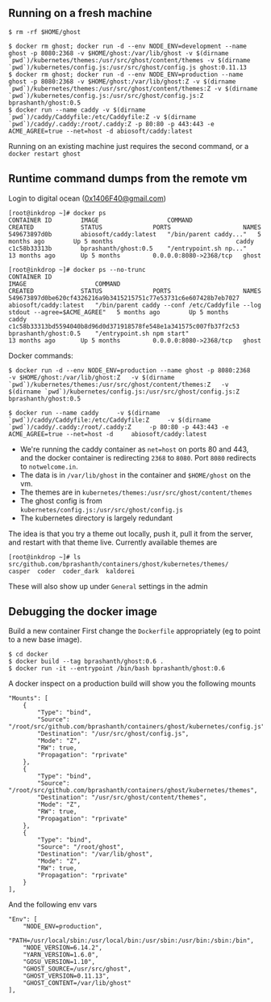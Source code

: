 ## Running on a fresh machine

```console
$ rm -rf $HOME/ghost

$ docker rm ghost; docker run -d --env NODE_ENV=development --name ghost -p 8080:2368 -v $HOME/ghost:/var/lib/ghost -v $(dirname `pwd`)/kubernetes/themes:/usr/src/ghost/content/themes -v $(dirname `pwd`)/kubernetes/config.js:/usr/src/ghost/config.js ghost:0.11.13
$ docker rm ghost; docker run -d --env NODE_ENV=production --name ghost -p 8080:2368 -v $HOME/ghost:/var/lib/ghost:Z -v $(dirname `pwd`)/kubernetes/themes:/usr/src/ghost/content/themes:Z -v $(dirname `pwd`)/kubernetes/config.js:/usr/src/ghost/config.js:Z bprashanth/ghost:0.5
$ docker run --name caddy -v $(dirname `pwd`)/caddy/Caddyfile:/etc/Caddyfile:Z -v $(dirname `pwd`)/caddy/.caddy:/root/.caddy:Z -p 80:80 -p 443:443 -e ACME_AGREE=true --net=host -d abiosoft/caddy:latest
```

Running on an existing machine just requires the second command, or a `docker restart ghost`

## Runtime command dumps from the remote vm

Login to digital ocean (0x1406F40@gmail.com)

```console
[root@inkdrop ~]# docker ps
CONTAINER ID        IMAGE                   COMMAND                  CREATED             STATUS              PORTS                    NAMES
549673897d0b        abiosoft/caddy:latest   "/bin/parent caddy..."   5 months ago        Up 5 months                                  caddy
c1c58b33313b        bprashanth/ghost:0.5    "/entrypoint.sh np..."   13 months ago       Up 5 months         0.0.0.0:8080->2368/tcp   ghost

[root@inkdrop ~]# docker ps --no-trunc
CONTAINER ID                                                       IMAGE                   COMMAND                                                                      CREATED             STATUS              PORTS                    NAMES
549673897d0be620cf4326216a9b3415215751c77e53731c6e607428b7eb7027   abiosoft/caddy:latest   "/bin/parent caddy --conf /etc/Caddyfile --log stdout --agree=$ACME_AGREE"   5 months ago        Up 5 months                                  caddy
c1c58b33313bd5594040b8d96d0d371918578fe548e1a341575c007fb37f2c53   bprashanth/ghost:0.5    "/entrypoint.sh npm start"                                                   13 months ago       Up 5 months         0.0.0.0:8080->2368/tcp   ghost
```


Docker commands: 
```console
$ docker run -d --env NODE_ENV=production --name ghost -p 8080:2368   -v $HOME/ghost:/var/lib/ghost:Z   -v $(dirname `pwd`)/kubernetes/themes:/usr/src/ghost/content/themes:Z   -v $(dirname `pwd`)/kubernetes/config.js:/usr/src/ghost/config.js:Z   bprashanth/ghost:0.5

$ docker run --name caddy     -v $(dirname `pwd`)/caddy/Caddyfile:/etc/Caddyfile:Z     -v $(dirname `pwd`)/caddy/.caddy:/root/.caddy:Z     -p 80:80 -p 443:443 -e ACME_AGREE=true --net=host -d     abiosoft/caddy:latest
```

* We're running the caddy container as `net=host` on ports 80 and 443, and the
  docker container is redirecting `2368` to `8080`. Port `8080` redirects to
  `notwelcome.in`.
* The data is in `/var/lib/ghost` in the container and `$HOME/ghost` on the vm. 
* The themes are in `kubernetes/themes:/usr/src/ghost/content/themes`
* The ghost config is from `kubernetes/config.js:/usr/src/ghost/config.js`
* The kubernetes directory is largely redundant

The idea is that you try a theme out locally, push it, pull it from the server,
and restart with that theme live. Currently available themes are 
```
[root@inkdrop ~]# ls src/github.com/bprashanth/containers/ghost/kubernetes/themes/
casper  coder  coder_dark  kaldorei
```

These will also show up under `General` settings in the admin 

## Debugging the docker image

Build a new container
First change the `Dockerfile` appropriately (eg to point to a new base image).

```
$ cd docker
$ docker build --tag bprashanth/ghost:0.6 .
$ docker run -it --entrypoint /bin/bash bprashanth/ghost:0.6
```

A docker inspect on a production build will show you the following mounts
```
"Mounts": [
    {
        "Type": "bind",
        "Source": "/root/src/github.com/bprashanth/containers/ghost/kubernetes/config.js",
        "Destination": "/usr/src/ghost/config.js",
        "Mode": "Z",
        "RW": true,
        "Propagation": "rprivate"
    },
    {
        "Type": "bind",
        "Source": "/root/src/github.com/bprashanth/containers/ghost/kubernetes/themes",
        "Destination": "/usr/src/ghost/content/themes",
        "Mode": "Z",
        "RW": true,
        "Propagation": "rprivate"
    },
    {
        "Type": "bind",
        "Source": "/root/ghost",
        "Destination": "/var/lib/ghost",
        "Mode": "Z",
        "RW": true,
        "Propagation": "rprivate"
    }
],

```

And the following env vars
```
"Env": [
    "NODE_ENV=production",
    "PATH=/usr/local/sbin:/usr/local/bin:/usr/sbin:/usr/bin:/sbin:/bin",
    "NODE_VERSION=6.14.2",
    "YARN_VERSION=1.6.0",
    "GOSU_VERSION=1.10",
    "GHOST_SOURCE=/usr/src/ghost",
    "GHOST_VERSION=0.11.13",
    "GHOST_CONTENT=/var/lib/ghost"
],

```


